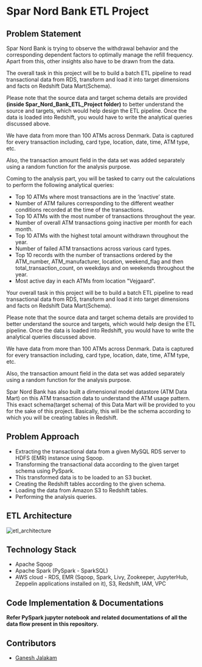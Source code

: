 
# Spar Nord Bank ETL Project

## Problem Statement

Spar Nord Bank is trying to observe the withdrawal behavior and the corresponding dependent factors to optimally manage the refill frequency. Apart from this, other insights also have to be drawn from the data.

The overall task in this project will be to build a batch ETL pipeline to read transactional data from RDS, transform and load it into target dimensions and facts on Redshift Data Mart(Schema).

Please note that the source data and target schema details are provided **(inside Spar_Nord_Bank_ETL_Project folder)** to better understand the source and targets, which would help design the ETL pipeline. Once the data is loaded into Redshift, you would have to write the analytical queries discussed above. 

We have data from more than 100 ATMs across Denmark. Data is captured for every transaction including, card type, location, date, time, ATM type, etc.

Also, the transaction amount field in the data set was added separately using a random function for the analysis purpose. 

Coming to the analysis part, you will be tasked to carry out the calculations to perform the following analytical queries:

- Top 10 ATMs where most transactions are in the ’inactive’ state.
- Number of ATM failures corresponding to the different weather conditions recorded at the time of the transactions.
- Top 10 ATMs with the most number of transactions throughout the year.
- Number of overall ATM transactions going inactive per month for each month.
- Top 10 ATMs with the highest total amount withdrawn throughout the year.
- Number of failed ATM transactions across various card types.
- Top 10 records with the number of transactions ordered by the ATM_number, ATM_manufacturer, location, weekend_flag and then total_transaction_count, on weekdays and on weekends throughout the year.
- Most active day in each ATMs from location "Vejgaard".

Your overall task in this project will be to build a batch ETL pipeline to read transactional data from RDS, transform and load it into target dimensions and facts on Redshift Data Mart(Schema).


Please note that the source data and target schema details are provided to better understand the source and targets, which would help design the ETL pipeline. Once the data is loaded into Redshift, you would have to write the analytical queries discussed above.

 

We have data from more than 100 ATMs across Denmark. Data is captured for every transaction including, card type, location, date, time, ATM type, etc.

 

Also, the transaction amount field in the data set was added separately using a random function for the analysis purpose. 

 

Spar Nord Bank has also built a dimensional model datastore (ATM Data Mart) on this ATM transaction data to understand the ATM usage pattern. This exact schema(target schema) of this Data Mart will be provided to you for the sake of this project. Basically, this will be the schema according to which you will be creating tables in Redshift. 

## Problem Approach
- Extracting the transactional data from a given MySQL RDS server to HDFS (EMR) instance using Sqoop.
- Transforming the transactional data according to the given target schema using PySpark. 
- This transformed data is to be loaded to an S3 bucket.
- Creating the Redshift tables according to the given schema.
- Loading the data from Amazon S3 to Redshift tables.
- Performing the analysis queries.

## ETL Architecture
![etl_architecture](https://user-images.githubusercontent.com/39402830/213459415-0f945247-e091-4551-b2ca-6131728107a2.png)

## Technology Stack
- Apache Sqoop
- Apache Spark (PySpark - SparkSQL)
- AWS cloud - RDS, EMR (Sqoop, Spark, Livy, Zookeeper, JupyterHub, Zeppelin applications installed on it), S3, Redshift, IAM, VPC

## Code Implementation & Documentations
**Refer PySpark jupyter notebook and related documentations of all the data flow present in this repository.**

## Contributors
- [Ganesh Jalakam](https://github.com/GaneshJalakam)
